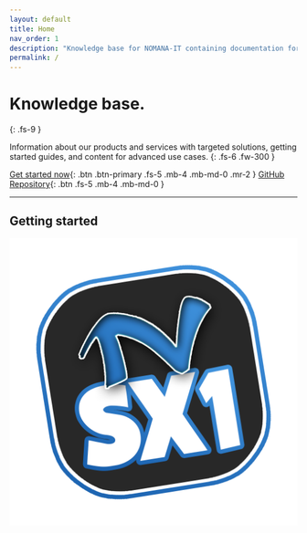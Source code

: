 ```yaml
---
layout: default
title: Home
nav_order: 1
description: "Knowledge base for NOMANA-IT containing documentation for NOMASX1 and others usefull references."
permalink: /
---
```


# Knowledge base.
{: .fs-9 }

Information about our products and services with targeted solutions, getting started guides, and content for advanced use cases.
{: .fs-6 .fw-300 }

[Get started now](#getting-started){: .btn .btn-primary .fs-5 .mb-4 .mb-md-0 .mr-2 } [GitHub Repository](https://github.com/fblettner){: .btn .fs-5 .mb-4 .mb-md-0 }

---

## Getting started

![NOMASX-1](/assets/nomasx1.png)